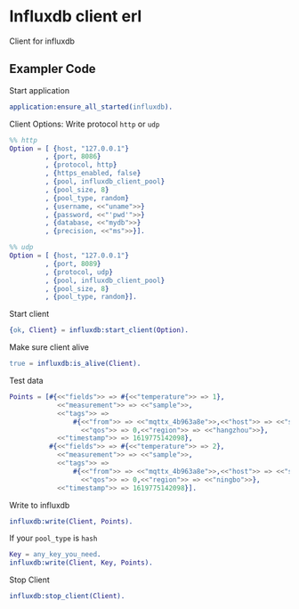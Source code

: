 # Influxdb client erl

Client for influxdb

## Exampler Code

Start application

``` erlang
application:ensure_all_started(influxdb).
```

Client Options: Write protocol `http` or `udp`

``` erlang
%% http
Option = [ {host, "127.0.0.1"}
         , {port, 8086}
         , {protocol, http}
         , {https_enabled, false}
         , {pool, influxdb_client_pool}
         , {pool_size, 8}
         , {pool_type, random}
         , {username, <<"uname">>}
         , {password, <<"'pwd'">>}
         , {database, <<"mydb">>}
         , {precision, <<"ms">>}].
```

``` erlang
%% udp
Option = [ {host, "127.0.0.1"}
         , {port, 8089}
         , {protocol, udp}
         , {pool, influxdb_client_pool}
         , {pool_size, 8}
         , {pool_type, random}].
```

Start client

``` erlang
{ok, Client} = influxdb:start_client(Option).
```

Make sure client alive

``` erlang
true = influxdb:is_alive(Client).
```

Test data

``` erlang
Points = [#{<<"fields">> => #{<<"temperature">> => 1},
            <<"measurement">> => <<"sample">>,
            <<"tags">> =>
                #{<<"from">> => <<"mqttx_4b963a8e">>,<<"host">> => <<"serverA">>,
                  <<"qos">> => 0,<<"region">> => <<"hangzhou">>},
            <<"timestamp">> => 1619775142098},
          #{<<"fields">> => #{<<"temperature">> => 2},
            <<"measurement">> => <<"sample">>,
            <<"tags">> =>
                #{<<"from">> => <<"mqttx_4b963a8e">>,<<"host">> => <<"serverB">>,
                  <<"qos">> => 0,<<"region">> => <<"ningbo">>},
            <<"timestamp">> => 1619775142098}].
```

Write to influxdb

``` erlang
influxdb:write(Client, Points).
```

If your `pool_type` is `hash`

``` erlang
Key = any_key_you_need.
influxdb:write(Client, Key, Points).
```

Stop Client

``` erlang
influxdb:stop_client(Client).
```

